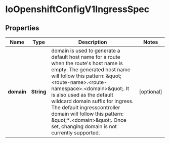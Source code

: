 
# IoOpenshiftConfigV1IngressSpec

## Properties
Name | Type | Description | Notes
------------ | ------------- | ------------- | -------------
**domain** | **String** | domain is used to generate a default host name for a route when the route&#39;s host name is empty. The generated host name will follow this pattern: \&quot;&lt;route-name&gt;.&lt;route-namespace&gt;.&lt;domain&gt;\&quot;.   It is also used as the default wildcard domain suffix for ingress. The default ingresscontroller domain will follow this pattern: \&quot;*.&lt;domain&gt;\&quot;.   Once set, changing domain is not currently supported. |  [optional]



